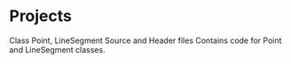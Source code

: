 # Projects
Class Point, LineSegment
Source and Header files
Contains code for Point and LineSegment classes.

